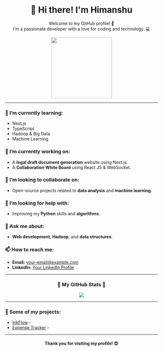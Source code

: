 <div align="center">
  <h1 align="center">👋 Hi there! I'm Himanshu</h1>
  <p>
    Welcome to my GitHub profile! 🌟<br>
    I'm a passionate developer with a love for coding and technology. 💻
  </p>
  <img src="https://media.giphy.com/media/13HgwGsXF0aiGY/giphy.gif" width="200" />
</div>

---

### 🌱 I’m currently learning:
- Next.js
- TypeScript
- Hadoop & Big Data
- Machine Learning 
### 🔭 I’m currently working on:
- A **legal draft document generation** website using Next.js.
- A **Collaboration White Board** using React JS & WebSocket.

### 👯 I’m looking to collaborate on:
- Open-source projects related to **data analysis** and **machine learning**.

### 🤔 I’m looking for help with:
- Improving my **Python** skills and **algorithms**.

### 💬 Ask me about:
- **Web development**, **Hadoop**, and **data structures**.

### 📫 How to reach me:
- **Email:** [your-email@example.com](mailto:your-email@example.com)
- **LinkedIn:** [Your LinkedIn Profile](https://linkedin.com/in/your-profile)

---



<div align="center">
  <h3>🌟 My GitHub Stats 🌟</h3>
  <img src="https://github-readme-stats.vercel.app/api?username=himanshuy08&show_icons=true&theme=radical" />
</div>

---

### 🎨 Some of my projects:
- [InkFlow](https://github.com/himanshuy08/InkFlow) -
- [Expense Tracker](https://github.com/himanshuy08/Expense-Tracker) - 

---

<div align="center">
  <h4>Thank you for visiting my profile! 😊</h4>
</div>
